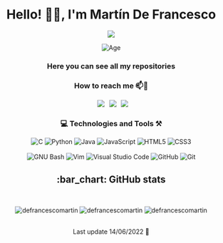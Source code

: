 <h1 align="center">Hello! 👋🏼, I'm Martín De Francesco</h1>
<div id="header" align="center">
  <img src="https://media.giphy.com/media/13HgwGsXF0aiGY/giphy.gif"/>
</div>
<div align="center">
 
![Age](https://img.shields.io/badge/age-22-grey?style=for-the-badge)

</div>
<h3 align="center">Here you can see all my repositories</h3>

<h3 align="center"> How to reach me 📫📧 </h3>

<div align="center">

&ensp;[<img src="https://img.shields.io/badge/Gmail-D14836?style=for-the-badge&logo=gmail&logoColor=white" />](mailto:defrancescoma@gmail.com)
&ensp;[<img src="https://img.shields.io/badge/linkedin-%230077B5.svg?style=for-the-badge&logo=linkedin&logoColor=white" />](https://www.linkedin.com/in/martin-de-francesco-ivagnes-640a181b3/)
&ensp;[<img src="https://img.shields.io/badge/Instagram-%23E4405F.svg?style=for-the-badge&logo=Instagram&logoColor=white" />](https://www.instagram.com/martincho_dfi/)

</div>
 
<h3 align="center"> 💻 Technologies and Tools ⚒️ </h3>

<div align="center">
 
![C](https://img.shields.io/badge/c-%2300599C.svg?style=for-the-badge&logo=c&logoColor=white)
![Python](https://img.shields.io/badge/python-3670A0?style=for-the-badge&logo=python&logoColor=ffdd54)
![Java](https://img.shields.io/badge/Java-ED8B00?style=for-the-badge&logo=java&logoColor=white)
![JavaScript](https://img.shields.io/badge/javascript-%23323330.svg?style=for-the-badge&logo=javascript&logoColor=%23F7DF1E)
![HTML5](https://img.shields.io/badge/html5-%23E34F26.svg?style=for-the-badge&logo=html5&logoColor=white)
![CSS3](https://img.shields.io/badge/css3-%231572B6.svg?style=for-the-badge&logo=css3&logoColor=white)
<br></br>
![GNU Bash](https://img.shields.io/badge/GNU%20Bash-4EAA25?style=for-the-badge&logo=GNU%20Bash&logoColor=white)
![Vim](https://img.shields.io/badge/VIM-%2311AB00.svg?&style=for-the-badge&logo=vim&logoColor=white)
![Visual Studio Code](https://img.shields.io/badge/Visual%20Studio%20Code-0078d7.svg?style=for-the-badge&logo=visual-studio-code&logoColor=white)
![GitHub](https://img.shields.io/badge/github-%23121011.svg?style=for-the-badge&logo=github&logoColor=white)
![Git](https://img.shields.io/badge/git-%23F05033.svg?style=for-the-badge&logo=git&logoColor=white)

</div>
<h2 align="center"> :bar_chart: GitHub stats </h2>
 <br />
<p align="center">
 <img src="https://github-readme-stats.vercel.app/api?username=defrancescomartin&show_icons=true&count_private=true&theme=darcula&hide_border=true&hide=issues,contribs&bg_color=00000000"  alt="defrancescomartin" />
 <img src="https://github-readme-stats.vercel.app/api/top-langs/?username=defrancescomartin&layout=compact&hide_border=true&theme=darcula&bg_color=00000000&langs_count=6&hide=jupyter%20notebook,tex,css,php" alt="defrancescomartin" />
 <img src="https://github-readme-streak-stats.herokuapp.com?user=defrancescomartin&theme=darcula&hide_border=true&background=FFFFFF00" alt="defrancescomartin" />
 <br />
 <br />
</p>

<div align="center">
Last update 14/06/2022 📅

</div>
  
<!---
defrancescomartin/defrancescomartin is a ✨ special ✨ repository because its `README.md` (this file) appears on your GitHub profile.
You can click the Preview link to take a look at your changes.
--->
